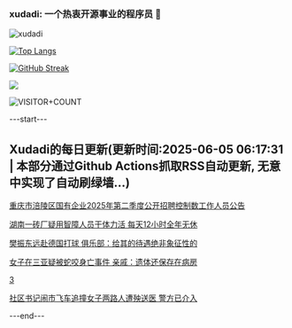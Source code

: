 ### xudadi: 一个热衷开源事业的程序员 👋

![xudadi](https://github-readme-stats-git-masterorgs-github-readme-stats-team.vercel.app/api?username=xudadi)

[![Top Langs](https://github-readme-stats.vercel.app/api/top-langs/?username=xudadi)](https://github.com/anuraghazra/github-readme-stats)

[![GitHub Streak](https://streak-stats.demolab.com?user=xudadi&locale=zh_Hans)](https://git.io/streak-stats)

![](https://raw.githubusercontent.com/xudadi/xudadi/main/assets/github-contribution-grid-snake.svg)

![VISITOR+COUNT](https://komarev.com/ghpvc/?username=xudadi&label=VISITOR+COUNT)


---start---

## Xudadi的每日更新(更新时间:2025-06-05 06:17:31 | 本部分通过Github Actions抓取RSS自动更新, 无意中实现了自动刷绿墙...)

[重庆市涪陵区国有企业2025年第二季度公开招聘控制数工作人员公告](https://www.gongkaoleida.com/article/2432959)

[湖南一砖厂疑用智障人员干体力活 每天12小时全年无休](https://m.163.com/news/article/K17U8PAH0550B6IS.html)

[樊振东远赴德国打球 俱乐部：给其的待遇绝非象征性的](https://m.163.com/news/article/K17SL2B40534P59R.html)

[女子在三亚疑被蛇咬身亡事件 亲戚：遗体还保存在病房](https://m.163.com/news/article/K182N40V0550B6IS.html)

[3](https://m.163.com/touch/news/sub/domestic)

[社区书记闹市飞车追撞女子两路人遭殃送医 警方已介入](https://m.163.com/news/article/K17V1E6B053469M5.html)

---end---
